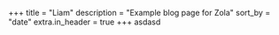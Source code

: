 +++
title = "Liam"
description = "Example blog page for Zola"
sort_by = "date"
extra.in_header = true
+++
asdasd